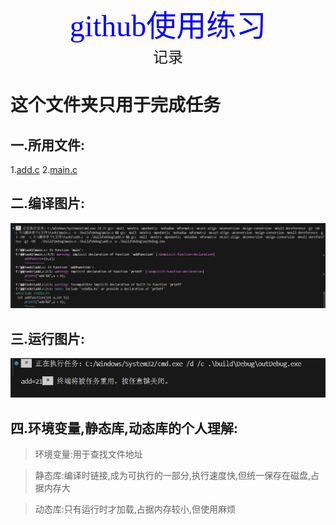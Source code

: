 <center><font face = "宋体" font color = blue size = 20>github使用练习</font></center>

<center><font face = "黑体" size = 5>记录</font></center>

# 这个文件夹只用于完成任务
## 一.所用文件:
1.[add.c](../task1/add.c)
2.[main.c](../task1/main.c)
## 二.编译图片:
![编译](QQ20251019-115915.png)
## 三.运行图片:
![alt text](QQ20251019-115930.png)
## 四.环境变量,静态库,动态库的个人理解:
>环境变量:用于查找文件地址

>静态库:编译时链接,成为可执行的一部分,执行速度快,但统一保存在磁盘,占据内存大

>动态库:只有运行时才加载,占据内存较小,但使用麻烦
